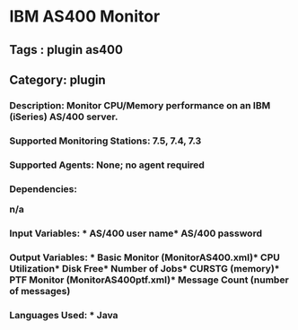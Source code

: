 # IBM AS400 Monitor
## Tags : plugin   as400  

## Category: plugin

### Description: Monitor CPU/Memory performance on an IBM (iSeries) AS/400 server.

### Supported Monitoring Stations: 7.5, 7.4, 7.3
### Supported Agents: None; no agent required

### Dependencies: <p>n/a</p>

### Input Variables: * AS/400 user name* AS/400 password
### Output Variables: * Basic Monitor (MonitorAS400.xml)* CPU Utilization* Disk Free* Number of Jobs* CURSTG (memory)* PTF Monitor (MonitorAS400ptf.xml)* Message Count (number of messages)
### Languages Used: * Java


